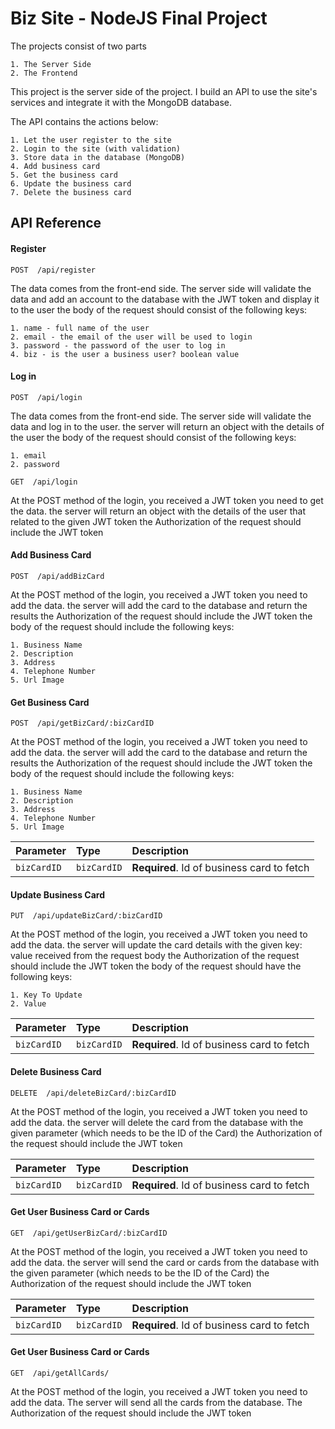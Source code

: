 # Biz Site - NodeJS Final Project

The projects consist of two parts

    1. The Server Side
    2. The Frontend

This project is the server side of the project. I build an API to use the site's services and integrate it with the MongoDB database.

The API contains the actions below:

    1. Let the user register to the site
    2. Login to the site (with validation)
    3. Store data in the database (MongoDB)
    4. Add business card
    5. Get the business card
    6. Update the business card
    7. Delete the business card

## API Reference

#### Register

```http
POST  /api/register
```

The data comes from the front-end side.
The server side will validate the data and add an account to the database with the JWT token and display it to the user
the body of the request should consist of the following keys:

    1. name - full name of the user
    2. email - the email of the user will be used to login
    3. password - the password of the user to log in
    4. biz - is the user a business user? boolean value

#### Log in

```http
POST  /api/login
```

The data comes from the front-end side.
The server side will validate the data and log in to the user.
the server will return an object with the details of the user
the body of the request should consist of the following keys:

    1. email
    2. password

```http
GET  /api/login
```

At the POST method of the login, you received a JWT token you need to get the data.
the server will return an object with the details of the user that related to the given JWT token
the Authorization of the request should include the JWT token

#### Add Business Card

```http
POST  /api/addBizCard
```

At the POST method of the login, you received a JWT token you need to add the data.
the server will add the card to the database and return the results
the Authorization of the request should include the JWT token
the body of the request should include the following keys:

    1. Business Name
    2. Description
    3. Address
    4. Telephone Number
    5. Url Image

#### Get Business Card

```http
POST  /api/getBizCard/:bizCardID
```

At the POST method of the login, you received a JWT token you need to add the data.
the server will add the card to the database and return the results
the Authorization of the request should include the JWT token
the body of the request should include the following keys:

    1. Business Name
    2. Description
    3. Address
    4. Telephone Number
    5. Url Image

| Parameter   | Type        | Description                                |
| :---------- | :---------- | :----------------------------------------- |
| `bizCardID` | `bizCardID` | **Required**. Id of business card to fetch |

#### Update Business Card

```http
PUT  /api/updateBizCard/:bizCardID
```

At the POST method of the login, you received a JWT token you need to add the data.
the server will update the card details with the given key: value received from the request body
the Authorization of the request should include the JWT token
the body of the request should have the following keys:

    1. Key To Update
    2. Value

| Parameter   | Type        | Description                                |
| :---------- | :---------- | :----------------------------------------- |
| `bizCardID` | `bizCardID` | **Required**. Id of business card to fetch |

#### Delete Business Card

```http
DELETE  /api/deleteBizCard/:bizCardID
```

At the POST method of the login, you received a JWT token you need to add the data.
the server will delete the card from the database with the given parameter (which needs to be the ID of the Card)
the Authorization of the request should include the JWT token

| Parameter   | Type        | Description                                |
| :---------- | :---------- | :----------------------------------------- |
| `bizCardID` | `bizCardID` | **Required**. Id of business card to fetch |

#### Get User Business Card or Cards

```http
GET  /api/getUserBizCard/:bizCardID
```

At the POST method of the login, you received a JWT token you need to add the data.
the server will send the card or cards from the database with the given parameter (which needs to be the ID of the Card)
the Authorization of the request should include the JWT token

| Parameter   | Type        | Description                                |
| :---------- | :---------- | :----------------------------------------- |
| `bizCardID` | `bizCardID` | **Required**. Id of business card to fetch |

#### Get User Business Card or Cards

```http
GET  /api/getAllCards/
```

At the POST method of the login, you received a JWT token you need to add the data.
The server will send all the cards from the database.
The Authorization of the request should include the JWT token
